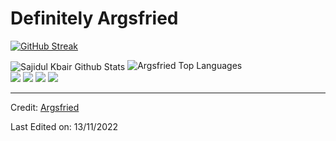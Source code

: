 <h1> Definitely Argsfried</h1>

[![GitHub Streak](http://github-readme-streak-stats.herokuapp.com?user=Argsfried&theme=radical&background=0A0A0A&stroke=CDB4DB&ring=CDB4DB&currStreakNum=D3D3D3&sideNums=D3D3D3&dates=CDB4DB)](https://git.io/streak-stats)
<br />

<img align="center" src="https://github-readme-stats.vercel.app/api?username=Argsfried&include_all_commits=true&count_private=true&show_icons=true&line_height=30&title_color=CDB4DB&icon_color=CDB4DB&text_color=D3D3D3&bg_color=0A0A0A" alt="Sajidul Kbair Github Stats">

<img src="https://github-readme-stats.vercel.app/api/top-langs/?username=Argsfried&layout=compact&theme=dark&bg_color=0A0A0A" alt="Argsfried Top Languages"/>

<br>
<div> 
  <a href="https://www.instagram.com/Argsfriedd" target="_blank"><img src="https://img.shields.io/badge/-Instagram-%23333?style=for-the-badge&logo=instagram&logoColor=white" target="_blank"></a>
  <a href="https://www.facebook.com/Argsfried" target="_blank"><img src="https://img.shields.io/badge/Facebook-%23333?style=for-the-badge&logo=facebook&logoColor=white" target="_blank"></a>
  <a href="https://twitter.com/Argsfried" target="_blank"><img src="https://img.shields.io/badge/Twitter-%23333?style=for-the-badge&logo=twitter&logoColor=white" target="_blank"></a> 
  <a href = "mailto:angelo.magtoto.2001@gmail.com"><img src="https://img.shields.io/badge/-Gmail-%23333?style=for-the-badge&logo=gmail&logoColor=white" target="_blank"></a>
</div>

-----
Credit: [Argsfried](https://github.com/Argsfried)

Last Edited on: 13/11/2022

<!--
**Argsfried/Argsfried** is a ✨ _special_ ✨ repository because its `README.md` (this file) appears on your GitHub profile.

Here are some ideas to get you started:

- 🔭 I’m currently working on ...
- 🌱 I’m currently learning ...
- 👯 I’m looking to collaborate on ...
- 🤔 I’m looking for help with ...
- 💬 Ask me about ...
- 📫 How to reach me: ...
- 😄 Pronouns: ...
- ⚡ Fun fact: ...
-->

